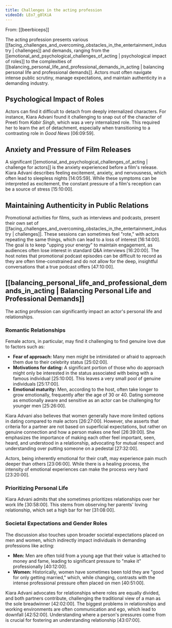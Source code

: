 ```yaml
---
title: Challenges in the acting profession
videoId: LEo7_g8lKiA
---
```


From: [[beerbiceps]] <br/> 

The acting profession presents various [[facing_challenges_and_overcoming_obstacles_in_the_entertainment_industry | challenges]] and demands, ranging from the [[emotional_and_psychological_challenges_of_acting | psychological impact of roles]] to the complexities of [[balancing_personal_life_and_professional_demands_in_acting | balancing personal life and professional demands]]. Actors must often navigate intense public scrutiny, manage expectations, and maintain authenticity in a demanding industry.

## Psychological Impact of Roles
Actors can find it difficult to detach from deeply internalized characters. For instance, Kiara Advani found it challenging to snap out of the character of Preeti from *Kabir Singh*, which was a very internalized role. This required her to learn the art of detachment, especially when transitioning to a contrasting role in *Good News* [06:09:59].

## Anxiety and Pressure of Film Releases
A significant [[emotional_and_psychological_challenges_of_acting | challenge for actors]] is the anxiety experienced before a film's release. Kiara Advani describes feeling excitement, anxiety, and nervousness, which often lead to sleepless nights [14:05:59]. While these symptoms can be interpreted as excitement, the constant pressure of a film's reception can be a source of stress [15:10:00].

## Maintaining Authenticity in Public Relations
Promotional activities for films, such as interviews and podcasts, present their own set of [[facing_challenges_and_overcoming_obstacles_in_the_entertainment_industry | challenges]]. These sessions can sometimes feel "rote," with actors repeating the same things, which can lead to a loss of interest [16:14:00]. The goal is to keep "upping your energy" to maintain engagement, as audiences often lose interest in standard Q&A interviews [16:20:00]. The host notes that promotional podcast episodes can be difficult to record as they are often time-constrained and do not allow for the deep, insightful conversations that a true podcast offers [47:10:00].

## [[balancing_personal_life_and_professional_demands_in_acting | Balancing Personal Life and Professional Demands]]
The acting profession can significantly impact an actor's personal life and relationships.

### Romantic Relationships
Female actors, in particular, may find it challenging to find genuine love due to factors such as:
*   **Fear of approach:** Many men might be intimidated or afraid to approach them due to their celebrity status [25:02:00].
*   **Motivations for dating:** A significant portion of those who do approach might only be interested in the status associated with being with a famous individual [25:10:00]. This leaves a very small pool of genuine individuals [25:17:00].
*   **Emotional maturity:** Men, according to the host, often take longer to grow emotionally, frequently after the age of 30 or 40. Dating someone as emotionally aware and sensitive as an actor can be challenging for younger men [25:26:00].

Kiara Advani also believes that women generally have more limited options in dating compared to male actors [26:27:00]. However, she asserts that criteria for a partner are not based on superficial expectations, but rather on genuine connection and how a person makes one feel [26:39:00]. She emphasizes the importance of making each other feel important, seen, heard, and understood in a relationship, advocating for mutual respect and understanding over putting someone on a pedestal [27:32:00].

Actors, being inherently emotional for their craft, may experience pain much deeper than others [23:06:00]. While there is a healing process, the intensity of emotional experiences can make the process very hard [23:20:00].

### Prioritizing Personal Life
Kiara Advani admits that she sometimes prioritizes relationships over her work life [30:58:00]. This stems from observing her parents' loving relationship, which set a high bar for her [31:08:00].

### Societal Expectations and Gender Roles
The discussion also touches upon broader societal expectations placed on men and women, which indirectly impact individuals in demanding professions like acting:
*   **Men:** Men are often told from a young age that their value is attached to money and fame, leading to significant pressure to "make it" professionally [40:12:00].
*   **Women:** Historically, women have sometimes been told they are "good for only getting married," which, while changing, contrasts with the intense professional pressure often placed on men [40:51:00].

Kiara Advani advocates for relationships where roles are equally divided, and both partners contribute, challenging the traditional view of a man as the sole breadwinner [42:02:00]. The biggest problems in relationships and working environments are often communication and ego, which lead to downfall [42:52:00]. Understanding where a person's pressures come from is crucial for fostering an understanding relationship [43:07:00].